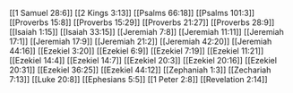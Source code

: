 [[1 Samuel 28:6]]
[[2 Kings 3:13]]
[[Psalms 66:18]]
[[Psalms 101:3]]
[[Proverbs 15:8]]
[[Proverbs 15:29]]
[[Proverbs 21:27]]
[[Proverbs 28:9]]
[[Isaiah 1:15]]
[[Isaiah 33:15]]
[[Jeremiah 7:8]]
[[Jeremiah 11:11]]
[[Jeremiah 17:1]]
[[Jeremiah 17:9]]
[[Jeremiah 21:2]]
[[Jeremiah 42:20]]
[[Jeremiah 44:16]]
[[Ezekiel 3:20]]
[[Ezekiel 6:9]]
[[Ezekiel 7:19]]
[[Ezekiel 11:21]]
[[Ezekiel 14:4]]
[[Ezekiel 14:7]]
[[Ezekiel 20:3]]
[[Ezekiel 20:16]]
[[Ezekiel 20:31]]
[[Ezekiel 36:25]]
[[Ezekiel 44:12]]
[[Zephaniah 1:3]]
[[Zechariah 7:13]]
[[Luke 20:8]]
[[Ephesians 5:5]]
[[1 Peter 2:8]]
[[Revelation 2:14]]
